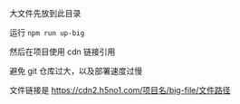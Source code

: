 大文件先放到此目录

运行 `npm run up-big`

然后在项目使用 cdn 链接引用

避免 git 仓库过大，以及部署速度过慢

文件链接是
https://cdn2.h5no1.com/项目名/big-file/文件路径
